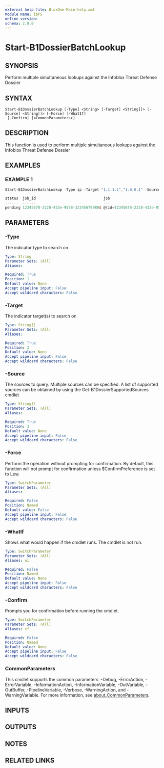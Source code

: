 ```yaml
---
external help file: BloxOne-Main-help.xml
Module Name: ibPS
online version:
schema: 2.0.0
---
```


# Start-B1DossierBatchLookup

## SYNOPSIS
Perform multiple simultaneous lookups against the Infoblox Threat Defense Dossier

## SYNTAX

```
Start-B1DossierBatchLookup [-Type] <String> [-Target] <String[]> [-Source] <String[]> [-Force] [-WhatIf]
 [-Confirm] [<CommonParameters>]
```

## DESCRIPTION
This function is used to perform multiple simultaneous lookups against the Infoblox Threat Defense Dossier

## EXAMPLES

### EXAMPLE 1
```powershell
Start-B1DossierBatchLookup -Type ip -Target "1.1.1.1","1.0.0.1" -Source "apt","mandiant"

status  job_id                               job
------  ------                               ---
pending 12345678-2228-433e-9578-12345678980d @{id=12345678-2228-433e-9578-12345678980d; state=created; status=pending; create_ts=1709744311615; create_time=3/6/2024 4:58:31PM; start_ts=1709744311615; start_time=3/6/2024 4:58:31PM; request_ttl=0; result_ttl=3600; pending_tasks=System.Ob…
```

## PARAMETERS

### -Type
The indicator type to search on

```yaml
Type: String
Parameter Sets: (All)
Aliases:

Required: True
Position: 1
Default value: None
Accept pipeline input: False
Accept wildcard characters: False
```

### -Target
The indicator target(s) to search on

```yaml
Type: String[]
Parameter Sets: (All)
Aliases:

Required: True
Position: 2
Default value: None
Accept pipeline input: False
Accept wildcard characters: False
```

### -Source
The sources to query.
Multiple sources can be specified.
A list of supported sources can be obtained by using the Get-B1DossierSupportedSources cmdlet

```yaml
Type: String[]
Parameter Sets: (All)
Aliases:

Required: True
Position: 3
Default value: None
Accept pipeline input: False
Accept wildcard characters: False
```

### -Force
Perform the operation without prompting for confirmation.
By default, this function will not prompt for confirmation unless $ConfirmPreference is set to Low.

```yaml
Type: SwitchParameter
Parameter Sets: (All)
Aliases:

Required: False
Position: Named
Default value: False
Accept pipeline input: False
Accept wildcard characters: False
```

### -WhatIf
Shows what would happen if the cmdlet runs.
The cmdlet is not run.

```yaml
Type: SwitchParameter
Parameter Sets: (All)
Aliases: wi

Required: False
Position: Named
Default value: None
Accept pipeline input: False
Accept wildcard characters: False
```

### -Confirm
Prompts you for confirmation before running the cmdlet.

```yaml
Type: SwitchParameter
Parameter Sets: (All)
Aliases: cf

Required: False
Position: Named
Default value: None
Accept pipeline input: False
Accept wildcard characters: False
```

### CommonParameters
This cmdlet supports the common parameters: -Debug, -ErrorAction, -ErrorVariable, -InformationAction, -InformationVariable, -OutVariable, -OutBuffer, -PipelineVariable, -Verbose, -WarningAction, and -WarningVariable. For more information, see [about_CommonParameters](http://go.microsoft.com/fwlink/?LinkID=113216).

## INPUTS

## OUTPUTS

## NOTES

## RELATED LINKS
